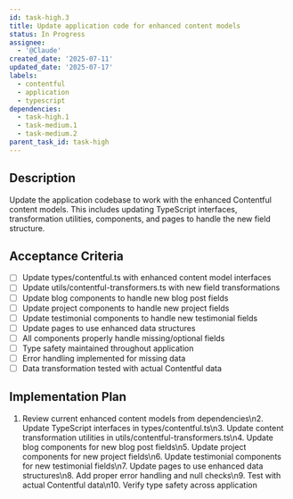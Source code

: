 ```yaml
---
id: task-high.3
title: Update application code for enhanced content models
status: In Progress
assignee:
  - '@Claude'
created_date: '2025-07-11'
updated_date: '2025-07-17'
labels:
  - contentful
  - application
  - typescript
dependencies:
  - task-high.1
  - task-medium.1
  - task-medium.2
parent_task_id: task-high
---
```


## Description

Update the application codebase to work with the enhanced Contentful content models. This includes updating TypeScript interfaces, transformation utilities, components, and pages to handle the new field structure.

## Acceptance Criteria

- [ ] Update types/contentful.ts with enhanced content model interfaces
- [ ] Update utils/contentful-transformers.ts with new field transformations
- [ ] Update blog components to handle new blog post fields
- [ ] Update project components to handle new project fields
- [ ] Update testimonial components to handle new testimonial fields
- [ ] Update pages to use enhanced data structures
- [ ] All components properly handle missing/optional fields
- [ ] Type safety maintained throughout application
- [ ] Error handling implemented for missing data
- [ ] Data transformation tested with actual Contentful data

## Implementation Plan

1. Review current enhanced content models from dependencies\n2. Update TypeScript interfaces in types/contentful.ts\n3. Update content transformation utilities in utils/contentful-transformers.ts\n4. Update blog components for new blog post fields\n5. Update project components for new project fields\n6. Update testimonial components for new testimonial fields\n7. Update pages to use enhanced data structures\n8. Add proper error handling and null checks\n9. Test with actual Contentful data\n10. Verify type safety across application
